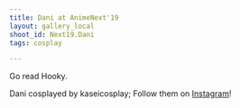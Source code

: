 ```yaml
---
title: Dani at AnimeNext'19
layout: gallery_local
shoot_id: Next19.Dani
tags: cosplay

---
```


Go read Hooky.

Dani cosplayed by kaseicosplay; Follow them on [Instagram](https://www.instagram.com/kaseicosplay)!

